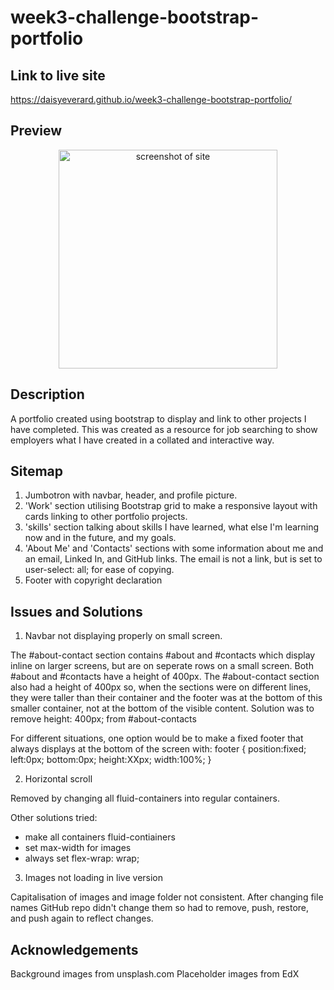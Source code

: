 # week3-challenge-bootstrap-portfolio

## Link to live site

https://daisyeverard.github.io/week3-challenge-bootstrap-portfolio/

## Preview

<p align="center">
  <img src="./images/preview.png" width="350" alt="screenshot of site">
</p>

## Description

A portfolio created using bootstrap to display and link to other projects I have completed. This was created as a resource for job searching to show employers what I have created in a collated and interactive way.

## Sitemap

1. Jumbotron with navbar, header, and profile picture.
2. 'Work' section utilising Bootstrap grid to make a responsive layout with cards linking to other portfolio projects.
3. 'skills' section talking about skills I have learned, what else I'm learning now and in the future, and my goals. 
4. 'About Me' and 'Contacts' sections with some information about me and an email, Linked In, and GitHub links. The email is not a link, but is set to user-select: all; for ease of copying. 
5. Footer with copyright declaration

## Issues and Solutions

1. Navbar not displaying properly on small screen. 

The #about-contact section contains #about and #contacts which display inline on larger screens, but are on seperate rows on a small screen. Both #about and #contacts have a height of 400px. The #about-contact section also had a height of 400px so, when the sections were on different lines, they were taller than their container and the footer was at the bottom of this smaller container, not at the bottom of the visible content. 
Solution was to remove height: 400px; from #about-contacts

For different situations, one option would be to make a fixed footer that always displays at the bottom of the screen with:
footer {
        position:fixed;
        left:0px;
        bottom:0px;
        height:XXpx;
        width:100%;
}

2. Horizontal scroll

Removed by changing all fluid-containers into regular containers. 

 Other solutions tried:
 - make all containers fluid-contiainers
 - set max-width for images
 - always set flex-wrap: wrap; 

 3. Images not loading in live version
 
 Capitalisation of images and image folder not consistent.
  After changing file names GitHub repo didn't change them so had to remove, push, restore, and push again to reflect changes. 

 ## Acknowledgements

 Background images from unsplash.com
 Placeholder images from EdX
